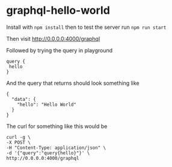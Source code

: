 # graphql-hello-world

Install with `npm install` then to test the server run `npm run start`

Then visit http://0.0.0.0:4000/graphql

Followed by trying the query in playground
```
query {
 hello
}
```

And the query that returns should look something like 
```
{
  "data": {
    "hello": "Hello World"
  }
}
```

The curl for something like this would be
```
curl -g \
-X POST \
-H "Content-Type: application/json" \
-d '{"query":"query{hello}"}' \
http://0.0.0.0:4000/graphql
```
